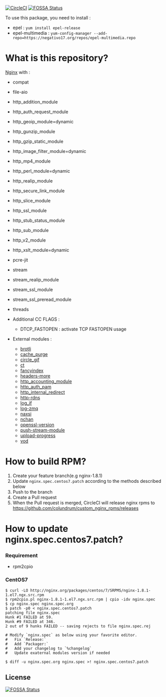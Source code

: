 [![CircleCI](https://circleci.com/gh/colundrum/custom_nginx_rpms.svg?style=svg)](https://circleci.com/gh/colundrum/custom_nginx_rpms)
[![FOSSA Status](https://app.fossa.io/api/projects/git%2Bgithub.com%2Fcolundrum%2Fcustom_nginx_rpms.svg?type=shield)](https://app.fossa.io/projects/git%2Bgithub.com%2Fcolundrum%2Fcustom_nginx_rpms?ref=badge_shield)

To use this package, you need to install :

- epel            : `yum install epel-release`
- epel-multimedia : `yum-config-manager --add-repo=https://negativo17.org/repos/epel-multimedia.repo`

# What is this repository?

[Nginx](http://nginx.org) with :

- compat
- file-aio
- http_addition_module
- http_auth_request_module
- http_geoip_module=dynamic
- http_gunzip_module
- http_gzip_static_module
- http_image_filter_module=dynamic
- http_mp4_module
- http_perl_module=dynamic
- http_realip_module
- http_secure_link_module
- http_slice_module
- http_ssl_module
- http_stub_status_module
- http_sub_module
- http_v2_module
- http_xslt_module=dynamic
- pcre-jit
- stream
- stream_realip_module
- stream_ssl_module
- stream_ssl_preread_module
- threads


- Additional CC FLAGS :
  - DTCP_FASTOPEN : activate TCP FASTOPEN usage


- External modules :
  - [brotli](https://github.com/google/ngx_brotli)
  - [cache_purge](https://github.com/FRiCKLE/ngx_cache_purge)
  - [circle_gif](https://github.com/evanmiller/nginx_circle_gif)
  - [ct](https://github.com/grahamedgecombe/nginx-ct)
  - [fancyindex](https://github.com/aperezdc/ngx-fancyindex)
  - [headers-more](https://github.com/openresty/headers-more-nginx-module)
  - [http_accounting_module](https://github.com/Lax/ngx_http_accounting_module)
  - [http_auth_pam](https://github.com/sto/ngx_http_auth_pam_module)
  - [http_internal_redirect](https://github.com/flygoast/ngx_http_internal_redirect)
  - [http-rdns](https://github.com/flant/nginx-http-rdns)
  - [log_if](https://github.com/cfsego/ngx_log_if)
  - [log-zmq](https://github.com/alticelabs/nginx-log-zmq)
  - [naxsi](https://github.com/nbs-system/naxsi)
  - [nchan](https://github.com/slact/nchan)
  - [openssl-version](https://github.com/apcera/nginx-openssl-version)
  - [push-stream-module](https://github.com/wandenberg/nginx-push-stream-module)
  - [upload-progress](https://github.com/masterzen/nginx-upload-progress-module)
  - [vod](https://github.com/kaltura/nginx-vod-module)

# How to build RPM?

1. Create your feature branch(e.g nginx-1.8.1)
2. Update `nginx.spec.centos7.patch` according to the methods described below
3. Push to the branch
4. Create a Pull request
5. When the Pull request is merged, CircleCI will release nginx rpms to https://github.com/colundrum/custom_nginx_rpms/releases

# How to update nginx.spec.centos7.patch?

### Requirement

* rpm2cpio

### CentOS7

```
$ curl -LO http://nginx.org/packages/centos/7/SRPMS/nginx-1.8.1-1.el7.ngx.src.rpm
$ rpm2cpio.pl nginx-1.8.1-1.el7.ngx.src.rpm | cpio -idv nginx.spec
$ cp nginx.spec nginx.spec.org
$ patch -p0 < nginx.spec.centos7.patch
patching file nginx.spec
Hunk #1 FAILED at 59.
Hunk #9 FAILED at 346.
2 out of 9 hunks FAILED -- saving rejects to file nginx.spec.rej

# Modify `nginx.spec` as below using your favorite editor.
#   Fix `Release:`
#   Add `Packager:`
#   Add your changelog to `%changelog`
#   Update exaternal modules version if needed

$ diff -u nginx.spec.org nginx.spec >! nginx.spec.centos7.patch
```


## License
[![FOSSA Status](https://app.fossa.io/api/projects/git%2Bgithub.com%2Fcolundrum%2Fcustom_nginx_rpms.svg?type=large)](https://app.fossa.io/projects/git%2Bgithub.com%2Fcolundrum%2Fcustom_nginx_rpms?ref=badge_large)
